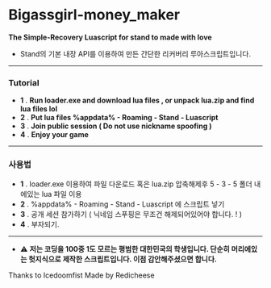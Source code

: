 # Bigassgirl-money_maker
**The Simple-Recovery Luascript for stand to made with love**
* Stand의 기본 내장 API를 이용하여 만든 간단한 리커버리 루아스크립트입니다.
---
### Tutorial
* **1** . **Run loader.exe and download lua files , or unpack lua.zip and find lua files lol**
* **2** . **Put lua files %appdata% - Roaming - Stand - Luascript**
* **3** . **Join public session ( Do not use nickname spoofing )**
* **4** . **Enjoy your game**
---
### 사용법
* **1** . loader.exe 이용하여 파일 다운로드 혹은 lua.zip 압축해제후 5 - 3 - 5 폴더 내에있는 lua 파일 이용
* **2** . %appdata% - Roaming - Stand - Luascript 에 스크립트 넣기
* **3** . 공개 세션 참가하기 ( 닉네임 스푸핑은 무조건 해제되어있어야 합니다. ! )
* **4** . 부자되기.
---
* ⚠ **저는 코딩을 100중 1도 모르는 평범한 대한민국의 학생입니다. 단순히 머리에있는 헛지식으로 제작한 스크립트입니다. 이점 감안해주셨으면 합니다.**

Thanks to Icedoomfist
Made by Redicheese
